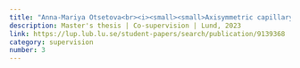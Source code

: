 ```yaml
---
title: "Anna-Mariya Otsetova<br><i><small><small>Axisymmetric capillary water waves on cylindrical fluid jets</small></small></i>"
description: Master's thesis | Co-supervision | Lund, 2023
link: https://lup.lub.lu.se/student-papers/search/publication/9139368
category: supervision
number: 3
---
```


